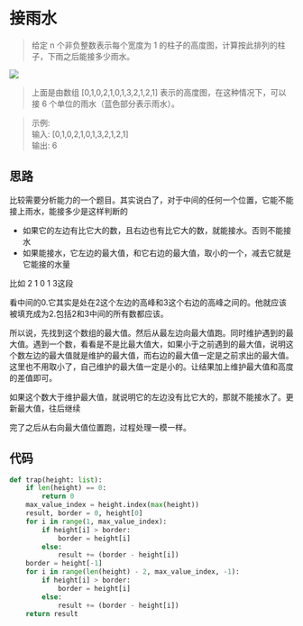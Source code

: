 # 接雨水
> 给定 n 个非负整数表示每个宽度为 1 的柱子的高度图，计算按此排列的柱子，下雨之后能接多少雨水。

![](https://leetcode-cn.com/static/images/problemset/rainwatertrap.png)

>上面是由数组 [0,1,0,2,1,0,1,3,2,1,2,1] 表示的高度图，在这种情况下，可以接 6 个单位的雨水（蓝色部分表示雨水）。

> 示例:  
输入: [0,1,0,2,1,0,1,3,2,1,2,1]  
输出: 6  

**思路**
--------------------

比较需要分析能力的一个题目。其实说白了，对于中间的任何一个位置，它能不能接上雨水，能接多少是这样判断的
- 如果它的左边有比它大的数，且右边也有比它大的数，就能接水。否则不能接水
- 如果能接水，它左边的最大值，和它右边的最大值，取小的一个，减去它就是它能接的水量

比如 2 1 0 1 3这段

看中间的0.它其实是处在2这个左边的高峰和3这个右边的高峰之间的。他就应该被填充成为2.包括2和3中间的所有数都应该。

所以说，先找到这个数组的最大值。然后从最左边向最大值跑。同时维护遇到的最大值。遇到一个数，看看是不是比最大值大，如果小于之前遇到的最大值，说明这个数左边的最大值就是维护的最大值，而右边的最大值一定是之前求出的最大值。这里也不用取小了，自己维护的最大值一定是小的。让结果加上维护最大值和高度的差值即可。

如果这个数大于维护最大值，就说明它的左边没有比它大的，那就不能接水了。更新最大值，往后继续

完了之后从右向最大值位置跑，过程处理一模一样。

**代码**
--------------------

```python
def trap(height: list):
    if len(height) == 0:
        return 0
    max_value_index = height.index(max(height))
    result, border = 0, height[0]
    for i in range(1, max_value_index):
        if height[i] > border:
            border = height[i]
        else:
            result += (border - height[i])
    border = height[-1]
    for i in range(len(height) - 2, max_value_index, -1):
        if height[i] > border:
            border = height[i]
        else:
            result += (border - height[i])
    return result
```
